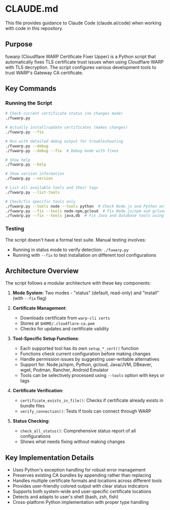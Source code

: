 # CLAUDE.md

This file provides guidance to Claude Code (claude.ai/code) when working with code in this repository.

## Purpose

fuwarp (Cloudflare WARP Certificate Fixer Upper) is a Python script that automatically fixes TLS certificate trust issues when using Cloudflare WARP with TLS decryption. The script configures various development tools to trust WARP's Gateway CA certificate.

## Key Commands

### Running the Script

```bash
# Check current certificate status (no changes made)
./fuwarp.py

# Actually install/update certificates (makes changes)
./fuwarp.py --fix

# Run with detailed debug output for troubleshooting
./fuwarp.py --debug
./fuwarp.py --debug --fix  # Debug mode with fixes

# Show help
./fuwarp.py --help

# Show version information
./fuwarp.py --version

# List all available tools and their tags
./fuwarp.py --list-tools

# Check/fix specific tools only
./fuwarp.py --tools node --tools python  # Check Node.js and Python only
./fuwarp.py --fix --tools node-npm,gcloud  # Fix Node.js/npm and gcloud only
./fuwarp.py --fix --tools java,db  # Fix Java and database tools using tags
```

### Testing

The script doesn't have a formal test suite. Manual testing involves:
- Running in status mode to verify detection: `./fuwarp.py`
- Running with `--fix` to test installation on different tool configurations

## Architecture Overview

The script follows a modular architecture with these key components:

1. **Mode System**: Two modes - "status" (default, read-only) and "install" (with `--fix` flag)

2. **Certificate Management**: 
   - Downloads certificate from `warp-cli certs`
   - Stores at `$HOME/.cloudflare-ca.pem`
   - Checks for updates and certificate validity

3. **Tool-Specific Setup Functions**:
   - Each supported tool has its own `setup_*_cert()` function
   - Functions check current configuration before making changes
   - Handle permission issues by suggesting user-writable alternatives
   - Support for: Node.js/npm, Python, gcloud, Java/JVM, DBeaver, wget, Podman, Rancher, Android Emulator
   - Tools can be selectively processed using `--tools` option with keys or tags

4. **Certificate Verification**:
   - `certificate_exists_in_file()`: Checks if certificate already exists in bundle files
   - `verify_connection()`: Tests if tools can connect through WARP

5. **Status Checking**:
   - `check_all_status()`: Comprehensive status report of all configurations
   - Shows what needs fixing without making changes

## Key Implementation Details

- Uses Python's exception handling for robust error management
- Preserves existing CA bundles by appending rather than replacing
- Handles multiple certificate formats and locations across different tools
- Provides user-friendly colored output with clear status indicators
- Supports both system-wide and user-specific certificate locations
- Detects and adapts to user's shell (bash, zsh, fish)
- Cross-platform Python implementation with proper type handling